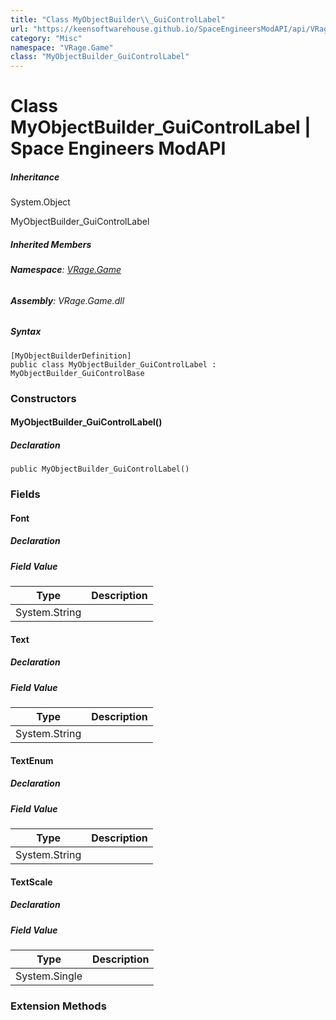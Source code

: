 ```yaml
---
title: "Class MyObjectBuilder\\_GuiControlLabel"
url: "https://keensoftwarehouse.github.io/SpaceEngineersModAPI/api/VRage.Game.MyObjectBuilder_GuiControlLabel.html"
category: "Misc"
namespace: "VRage.Game"
class: "MyObjectBuilder_GuiControlLabel"
---
```


# Class MyObjectBuilder\_GuiControlLabel | Space Engineers ModAPI

##### Inheritance

System.Object

MyObjectBuilder\_GuiControlLabel

##### Inherited Members

###### **Namespace**: [VRage.Game](https://keensoftwarehouse.github.io/SpaceEngineersModAPI/api/VRage.Game.html)

###### **Assembly**: VRage.Game.dll

##### Syntax

```
[MyObjectBuilderDefinition]
public class MyObjectBuilder_GuiControlLabel : MyObjectBuilder_GuiControlBase
```

### Constructors

#### MyObjectBuilder\_GuiControlLabel()

##### Declaration

```
public MyObjectBuilder_GuiControlLabel()
```

### Fields

#### Font

##### Declaration

##### Field Value

| Type | Description |
| --- | --- |
| System.String |     |

#### Text

##### Declaration

##### Field Value

| Type | Description |
| --- | --- |
| System.String |     |

#### TextEnum

##### Declaration

##### Field Value

| Type | Description |
| --- | --- |
| System.String |     |

#### TextScale

##### Declaration

##### Field Value

| Type | Description |
| --- | --- |
| System.Single |     |

### Extension Methods